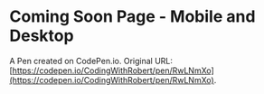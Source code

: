 # Coming Soon Page - Mobile and Desktop

A Pen created on CodePen.io. Original URL: [https://codepen.io/CodingWithRobert/pen/RwLNmXo](https://codepen.io/CodingWithRobert/pen/RwLNmXo).

